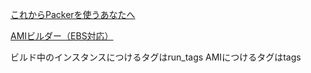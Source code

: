 [これからPackerを使うあなたへ](https://zenn.dev/kaq/articles/2487f9012ae38a)

[AMIビルダー（EBS対応）](https://www.packer.io/plugins/builders/amazon/ebs)

ビルド中のインスタンスにつけるタグはrun_tags
AMIにつけるタグはtags
